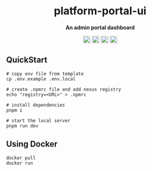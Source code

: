 <h1 align="center">platform-portal-ui</h1>

<p align="center"><b>An admin portal dashboard</b></p>
<p align="center">
  <img height="20" src="https://img.shields.io/badge/react-%2335495e.svg?style=for-the-badge&logo=react&logoColor=%234FC08D" alt="VueJs" />
  <img height="20" src="https://img.shields.io/badge/tailwindcss-%2338B2AC.svg?style=for-the-badge&logo=tailwind-css&logoColor=white" alt="TailwindCSS" />
  <img height="20" src="https://img.shields.io/badge/typescript-%23007ACC.svg?style=for-the-badge&logo=typescript&logoColor=white" alt="TypeScript" />
  <img height="20" src="https://img.shields.io/badge/github-%23121011.svg?style=for-the-badge&logo=github&logoColor=white" alt="GitHub" />
  <br/>

</p>

## QuickStart

```shell
# copy env file from template
cp .env.example .env.local

# create .npmrc file and add nexus registry
echo "registry=<URL>" > .npmrc

# install dependencies
pnpm i

# start the local server
pnpm run dev
```

## Using Docker

```
docker pull
docker run
```
